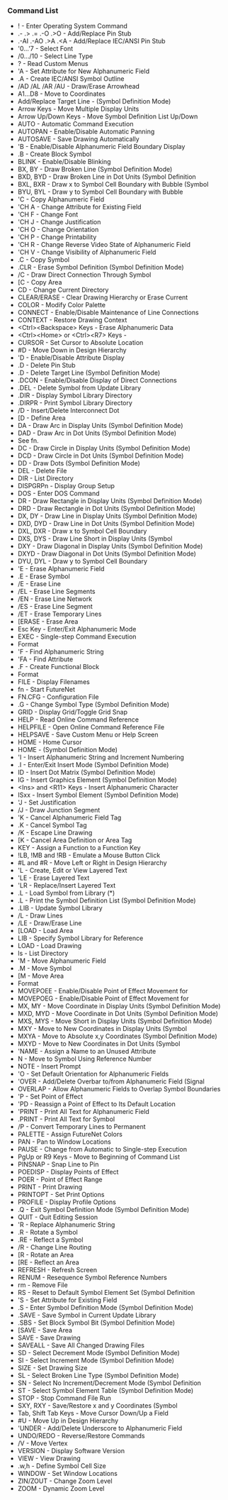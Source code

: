 ### Command List 

* ! -  Enter Operating System Command 
* .- .> .= .-O .>O -  Add/Replace Pin Stub    
* .-AI .-AO .>A .\<A -   Add/Replace IEC/ANSI Pin Stub    
* '0...'7 -  Select Font 
* /0.../10 -  Select Line Type 
* ? -  Read Custom Menus 
* 'A -  Set Attribute for New Alphanumeric Field 
* .A -  Create IEC/ANSI Symbol Outline 
* /AD /AL /AR /AU -  Draw/Erase Arrowhead 
* A1...D8 -  Move to Coordinates 
* Add/Replace Target Line - (Symbol Definition Mode) 
* Arrow Keys -  Move Multiple Display Units 
* Arrow Up/Down Keys -  Move Symbol Definition List Up/Down 
* AUTO -  Automatic Command Execution 
* AUTOPAN -  Enable/Disable Automatic Panning 
* AUTOSAVE -  Save Drawing Automatically 
* 'B -  Enable/Disable Alphanumeric Field Boundary Display 
* .B -  Create Block Symbol 
* BLINK -  Enable/Disable Blinking 
* BX, BY -  Draw Broken Line (Symbol Definition Mode) 
* BXD, BYD -  Draw Broken Line in Dot Units (Symbol Definition 
* BXL, BXR -  Draw x to Symbol Cell Boundary with Bubble (Symbol 
* BYU, BYL -  Draw y to Symbol Cell Boundary with Bubble  
* 'C -  Copy Alphanumeric Field 
* 'CH A -  Change Attribute for Existing Field  
* 'CH F -  Change Font 
* 'CH J -  Change Justification 
* 'CH O -  Change Orientation 
* 'CH P -  Change Printability 
* 'CH R -  Change Reverse Video State of Alphanumeric Field 
* 'CH V -  Change Visibility of Alphanumeric Field 
* .C -  Copy Symbol 
* .CLR -  Erase Symbol Definition (Symbol Definition Mode) 
* /C -  Draw Direct Connection Through Symbol 
* [C -  Copy Area 
* CD -  Change Current Directory 
* CLEAR/ERASE -  Clear Drawing Hierarchy or Erase Current 
* COLOR -  Modify Color Palette 
* CONNECT -  Enable/Disable Maintenance of Line Connections 
* CONTEXT -  Restore Drawing Context 
* \<Ctrl>\<Backspace> Keys -  Erase Alphanumeric Data 
* \<Ctrl>\<Home> or \<Ctrl>\<R7> Keys - 
* CURSOR -  Set Cursor to Absolute Location 
* #D -  Move Down in Design Hierarchy 
* 'D -  Enable/Disable Attribute Display 
* .D -  Delete Pin Stub 
* .D -  Delete Target Line (Symbol Definition Mode) 
* .DCON -  Enable/Disable Display of Direct Connections 
* .DEL -  Delete Symbol from Update Library 
* .DIR -  Display Symbol Library Directory  
* .DIRPR -  Print Symbol Library Directory 
* /D -  Insert/Delete Interconnect Dot 
* [D -  Define Area 
* DA -  Draw Arc in Display Units (Symbol Definition Mode) 
* DAD -  Draw Arc in Dot Units (Symbol Definition Mode) 
* See fn. 
* DC -  Draw Circle in Display Units (Symbol Definition Mode) 
* DCD -  Draw Circle in Dot Units (Symbol Definition Mode) 
* DD -  Draw Dots (Symbol Definition Mode) 
* DEL -   Delete File 
* DIR -  List Directory  
* DISPGRPn -  Display Group Setup 
* DOS -  Enter DOS Command 
* DR -  Draw Rectangle in Display Units (Symbol Definition Mode) 
* DRD -  Draw Rectangle in Dot Units (Symbol Definition Mode) 
* DX, DY -  Draw Line in Display Units (Symbol Definition Mode) 
* DXD, DYD -  Draw Line in Dot Units (Symbol Definition Mode) 
* DXL, DXR -  Draw x to Symbol Cell Boundary 
* DXS, DYS -  Draw Line Short in Display Units (Symbol 
* DXY -  Draw Diagonal in Display Units  (Symbol Definition Mode)
* DXYD -  Draw Diagonal in Dot Units (Symbol Definition Mode) 
* DYU, DYL -  Draw y to Symbol Cell Boundary  
* 'E -  Erase Alphanumeric Field  
* .E -  Erase Symbol 
* /E -  Erase Line 
* /EL -  Erase Line Segments 
* /EN -  Erase Line Network 
* /ES -  Erase Line Segment 
* /ET -  Erase Temporary Lines 
* [ERASE -  Erase Area 
* Esc Key -  Enter/Exit Alphanumeric Mode 
* EXEC -  Single-step Command Execution 
* Format 
* 'F -  Find Alphanumeric String 
* 'FA -  Find Attribute 
* .F -  Create Functional Block 
* Format 
* FILE -  Display Filenames 
* fn -  Start FutureNet 
* FN.CFG - Configuration File
* .G -  Change Symbol Type (Symbol Definition Mode) 
* GRID -  Display Grid/Toggle Grid Snap 
* HELP -  Read Online Command Reference   
* HELPFILE -  Open Online Command Reference File 
* HELPSAVE -  Save Custom Menu or Help Screen 
* HOME -  Home Cursor 
* HOME - (Symbol Definition Mode) 
* 'I -  Insert Alphanumeric String and Increment Numbering 
* .I -  Enter/Exit Insert Mode (Symbol Definition Mode) 
* ID -  Insert Dot Matrix (Symbol Definition Mode) 
* IG -  Insert Graphics Element (Symbol Definition Mode) 
* \<Ins> and \<R11> Keys -  Insert Alphanumeric Character 
* ISxx -  Insert Symbol Element (Symbol Definition Mode) 
* 'J -  Set Justification 
* /J -  Draw Junction Segment 
* 'K -  Cancel Alphanumeric Field Tag 
* .K -  Cancel Symbol Tag 
* /K -  Escape Line Drawing 
* [K -  Cancel Area Definition or Area Tag 
* KEY -  Assign a Function to a Function Key 
* !LB, !MB and !RB -  Emulate a Mouse Button Click 
* #L and #R -  Move Left or Right in Design Hierarchy 
* 'L -  Create, Edit or View Layered Text  
* 'LE -  Erase Layered Text 
* 'LR -  Replace/Insert Layered Text 
* .L -  Load Symbol from Library (\*) 
* .L - Print the Symbol Definition List (Symbol Definition Mode) 
* .LIB -  Update Symbol Library 
* /L -  Draw Lines 
* /LE -  Draw/Erase Line 
* [LOAD -  Load Area 
* LIB -  Specify Symbol Library for Reference
* LOAD -  Load Drawing 
* ls -  List Directory 
* 'M -  Move Alphanumeric Field 
* .M -  Move Symbol 
* [M -  Move Area 
* Format 
* MOVEPOEE -  Enable/Disable Point of Effect Movement for 
* MOVEPOEG - Enable/Disable Point of Effect Movement for 
* MX, MY - Move Coordinate in Display Units (Symbol Definition Mode)
* MXD, MYD - Move Coordinate in Dot Units (Symbol Definition Mode) 
* MXS, MYS - Move Short in Display Units (Symbol Definition Mode) 
* MXY -  Move to New Coordinates in Display Units  (Symbol 
* MXYA - Move to Absolute x,y Coordinates (Symbol Definition Mode) 
* MXYD -  Move to New Coordinates in Dot Units  (Symbol 
* 'NAME -  Assign a Name to an Unused Attribute
* N -  Move to Symbol Using Reference Number
* NOTE -  Insert Prompt
* 'O -  Set Default Orientation for Alphanumeric Fields
* 'OVER -  Add/Delete Overbar to/from Alphanumeric Field (Signal
* OVERLAP - Allow Alphanumeric Fields to Overlap Symbol Boundaries
* 'P -  Set Point of Effect
* 'PD -  Reassign a Point of Effect to Its Default Location
* 'PRINT -  Print All Text for Alphanumeric Field
* .PRINT -  Print All Text for Symbol
* /P -  Convert Temporary Lines to Permanent
* PALETTE -  Assign FutureNet Colors
* PAN -  Pan to Window Locations
* PAUSE -  Change from Automatic to Single-step Execution
* PgUp or R9 Keys - Move to Beginning of Command List
* PINSNAP -  Snap Line to Pin
* POEDISP -  Display Points of Effect
* POER -  Point of Effect Range
* PRINT -  Print Drawing
* PRINTOPT -   Set Print Options
* PROFILE -  Display Profile Options
* .Q -  Exit Symbol Definition Mode (Symbol Definition Mode)
* QUIT -  Quit Editing Session
* 'R -  Replace Alphanumeric String
* .R -  Rotate a Symbol
* .RE -  Reflect a Symbol
* /R -  Change Line Routing
* [R -  Rotate an Area
* [RE -  Reflect an Area
* REFRESH -  Refresh Screen
* RENUM -  Resequence Symbol Reference Numbers
* rm -   Remove File
* RS -  Reset to Default Symbol Element Set (Symbol Definition
* 'S -  Set Attribute for Existing Field
* .S -  Enter Symbol Definition Mode (Symbol Definition Mode)
* .SAVE -  Save Symbol in Current Update Library
* .SBS -  Set Block Symbol Bit (Symbol Definition Mode)
* [SAVE -  Save Area
* SAVE -   Save Drawing
* SAVEALL -  Save All Changed Drawing Files
* SD -  Select Decrement Mode (Symbol Definition Mode)
* SI -  Select Increment Mode  (Symbol Definition Mode)
* SIZE -  Set Drawing Size
* SL -  Select Broken Line Type (Symbol Definition Mode)
* SN -  Select No Increment/Decrement Mode (Symbol Definition
* ST -  Select Symbol Element Table (Symbol Definition Mode)
* STOP -  Stop Command File Run
* SXY, RXY -  Save/Restore x and y Coordinates  (Symbol
* Tab, Shift  Tab Keys -  Move Cursor Down/Up a Field
* #U -  Move Up in Design Hierarchy
* 'UNDER -  Add/Delete Underscore to Alphanumeric Field
* UNDO/REDO -  Reverse/Restore Commands
* /V -  Move Vertex
* VERSION -  Display Software Version
* VIEW -  View Drawing
* .w,h -  Define Symbol Cell Size
* WINDOW -  Set Window Locations
* ZIN/ZOUT -  Change Zoom Level
* ZOOM -  Dynamic Zoom Level
